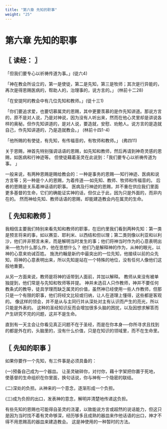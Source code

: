 ```yaml
---
title: "第六章 先知的职事"
weight: "25"
---
```


# 第六章 先知的职事


## 〖 读经： 〗

「但我们要专心以祈祷传道为事。」(徒六4)

「神在教会所设立的，第一是使徒，第二是先知，第三是牧师；其次是行异能的，再次是得恩赐医病的，帮助人的，治理事的，说方言的。」
(林前十二28)

「在安提阿的教会中有几位先知和教师。」(徒十三1)

「你们要追求爱，也要切慕属灵的恩赐，其中更要羡慕的是作先知讲道。那说方言的，原不是对人说，乃是对神说，因为没有人听出来，然而在他心灵里却是讲说各样的奥秘。但作先知讲道的，是对人说，要造就，安慰、劝勉人。说方言的是造就自己，作先知讲道的，乃是造就教会。」
(林前十四1-4)

「他所赐的有使徒，有先知，有传福音的，有牧师和教师。」
(弗四11)

关于恩赐，神首先特别强调话语的恩赐，如先知和教师，然后再请到神奇灵感的恩赐，如医病和行神迹等。
但使徒藉着圣灵在此说到：「我们要专心以祈祷传道为事。
」

一般来说，有两种恩赐是赐给教会的：一种是事务的恩赐──知行神迹、医病和说方言等；另一种是个人的恩赐，为着传道──如先知、教师、牧师和传福音的。
后者的恩赐是关系着神话语的职事。
医病及行神迹的恩赐，并不重在供应我们里面更多基督的生命，它们的确能证实神的话，但仅止于此，因为只是外面的，而非内在的。
然而神给先知、教师话语的恩赐，却能建造教会内在属灵的生命。

## 〖 先知和教师 〗

我相信主要我们特别来看先知和教师的职事，在旧约里我们看到两种先知：第一类是预言将来的事，如以赛亚、耶利米、以西结和但以理；第二类则像以利亚和以利沙，他们并非预言未来，而是解明当时发生的事；他们将神当时作为的心意表明出来──他为什么那么作，他在思想什么？
他们乃是解释神的作为，从神的眼光，以神的心意来劝诫百姓。
施洗约翰是新约中最突出的一位先知，他接续以前的众先知，将神的心意表明出来，所以先知是站在一个特殊的地位，没有任何人像他们这般地重要。

从另一方面来说，教师是将神的话带到人面前，并加以解释。
教师从来没有被单独提到，他们常是与先知和牧师等并提。
神并未选召人只作教师，神并不要任何教条式的教导，徒具学理而缺乏属灵的价值，虽然神已经使用一些人作教师，但那只是一个有限的职事，他们将经文比较或归纳，让人在道理上懂得，这些都是客观的。
像这样的领会，并不是从与主同行并从深处对主有认识而产生的亮光，所以只能是外表的。
这种的圣经知识反而会增加很多头脑的困扰，以及因想求解答而产生研究不完的问题，这并不是生命。

直到有一天主会让你看见真正问题不在于圣经，而是在你本身──你所寻求且找到的都是外在的，头脑里的，没有什么价值，只是在知识的领域里，而不在生命里。

## 〖 先知的职事 〗

如果你要作一个先知，有三件事是必须具备的：

(一)预备自己成为一个器皿。
让圣灵破碎你，对付你，藉十字架把你置于死地，使基督的生命组织在你里面，换句话说，你与神有一个隐密的联结。

(二)深处的负担。从神来的一个意念，逐渐形成一个负担。

(三)成为负担的出口，发表神的意念，解明并清楚地传递这负担。

有些先知的恩赐也可能得自圣灵的浇灌，以致能说方言或超然的说话能力，但这只是因为当时找不着有灵命够深，经历够多且成熟的器皿来作他话语的出口，神才不得不用恩赐高的器皿来建造教会。
这是神使用的一种暂时的方法。
